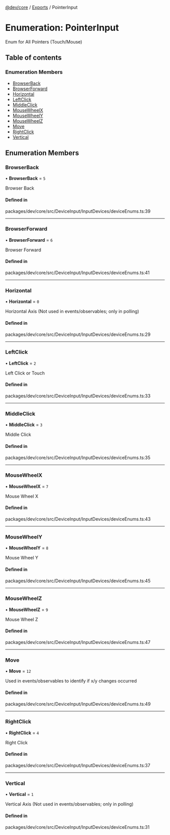 [@dev/core](../README.md) / [Exports](../modules.md) / PointerInput

# Enumeration: PointerInput

Enum for All Pointers (Touch/Mouse)

## Table of contents

### Enumeration Members

- [BrowserBack](PointerInput.md#browserback)
- [BrowserForward](PointerInput.md#browserforward)
- [Horizontal](PointerInput.md#horizontal)
- [LeftClick](PointerInput.md#leftclick)
- [MiddleClick](PointerInput.md#middleclick)
- [MouseWheelX](PointerInput.md#mousewheelx)
- [MouseWheelY](PointerInput.md#mousewheely)
- [MouseWheelZ](PointerInput.md#mousewheelz)
- [Move](PointerInput.md#move)
- [RightClick](PointerInput.md#rightclick)
- [Vertical](PointerInput.md#vertical)

## Enumeration Members

### BrowserBack

• **BrowserBack** = ``5``

Browser Back

#### Defined in

packages/dev/core/src/DeviceInput/InputDevices/deviceEnums.ts:39

___

### BrowserForward

• **BrowserForward** = ``6``

Browser Forward

#### Defined in

packages/dev/core/src/DeviceInput/InputDevices/deviceEnums.ts:41

___

### Horizontal

• **Horizontal** = ``0``

Horizontal Axis (Not used in events/observables; only in polling)

#### Defined in

packages/dev/core/src/DeviceInput/InputDevices/deviceEnums.ts:29

___

### LeftClick

• **LeftClick** = ``2``

Left Click or Touch

#### Defined in

packages/dev/core/src/DeviceInput/InputDevices/deviceEnums.ts:33

___

### MiddleClick

• **MiddleClick** = ``3``

Middle Click

#### Defined in

packages/dev/core/src/DeviceInput/InputDevices/deviceEnums.ts:35

___

### MouseWheelX

• **MouseWheelX** = ``7``

Mouse Wheel X

#### Defined in

packages/dev/core/src/DeviceInput/InputDevices/deviceEnums.ts:43

___

### MouseWheelY

• **MouseWheelY** = ``8``

Mouse Wheel Y

#### Defined in

packages/dev/core/src/DeviceInput/InputDevices/deviceEnums.ts:45

___

### MouseWheelZ

• **MouseWheelZ** = ``9``

Mouse Wheel Z

#### Defined in

packages/dev/core/src/DeviceInput/InputDevices/deviceEnums.ts:47

___

### Move

• **Move** = ``12``

Used in events/observables to identify if x/y changes occurred

#### Defined in

packages/dev/core/src/DeviceInput/InputDevices/deviceEnums.ts:49

___

### RightClick

• **RightClick** = ``4``

Right Click

#### Defined in

packages/dev/core/src/DeviceInput/InputDevices/deviceEnums.ts:37

___

### Vertical

• **Vertical** = ``1``

Vertical Axis (Not used in events/observables; only in polling)

#### Defined in

packages/dev/core/src/DeviceInput/InputDevices/deviceEnums.ts:31

